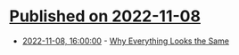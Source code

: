 # [Published on 2022-11-08](index.md)

* [2022-11-08, 16:00:00](https://news.ycombinator.com/item?id=33520414) - [Why Everything Looks the Same](https://medium.com/knowable/why-everything-looks-the-same-bad80133dd6e)
